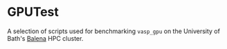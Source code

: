 GPUTest
=======

A selection of scripts used for benchmarking `vasp_gpu` on the University of Bath's [Balena](http://www.bath.ac.uk/bucs/services/hpc/facilities/) HPC cluster.
